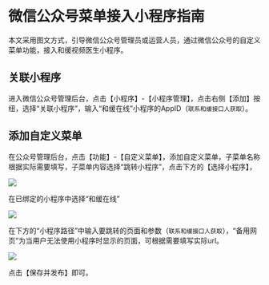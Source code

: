 # 微信公众号菜单接入小程序指南

本文采用图文方式，引导微信公众号管理员或运营人员，通过微信公众号的自定义菜单功能，接入和缓视频医生小程序。

## 关联小程序

进入微信公众号管理后台，点击【小程序】-【小程序管理】，点击右侧【添加】按纽，选择“关联小程序”，输入“和缓在线”小程序的AppID（`联系和缓接口人获取`）。

## 添加自定义菜单

在公众号管理后台，点击【功能】-【自定义菜单】，添加自定义菜单，子菜单名称根据实际需要填写，子菜单内容选择“跳转小程序”，点击下方的【选择小程序】，

![](https://imgs.hh-medic.com/icon/wmp/custommenu/WechatIMG1085.png)

在已绑定的小程序中选择“和缓在线”

![](https://imgs.hh-medic.com/icon/wmp/custommenu/WechatIMG1086.png)

在下方的“小程序路径”中输入要跳转的页面和参数（`联系和缓接口人获取`），“备用网页”为当用户无法使用小程序时显示的页面，可根据需要填写实际url。

![](https://imgs.hh-medic.com/icon/wmp/custommenu/WechatIMG1087.png)

点击【保存并发布】即可。